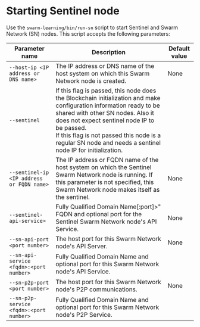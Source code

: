 # <a name="GUID-658BD7CB-5200-4597-8035-F3AF7F9EF365"/> Starting Sentinel node

Use the `swarm-learning/bin/run-sn` script to start Sentinel and Swarm Network \(SN\) nodes. This script accepts the following parameters:

|Parameter name|Description|Default value|
|--------------|-----------|-------------|
|`--host-ip <IP address or DNS name>`| The IP address or DNS name of the host system on which this Swarm Network node is created.<br> |None|
|`--sentinel`| If this flag is passed, this node does the Blockchain initialization and make configuration information ready to be shared with other SN nodes. Also it does not expect sentinel node IP to be passed.<br> If this flag is not passed this node is a regular SN node and needs a sentinel node IP for initialization.<br> | |
|`--sentinel-ip <IP address or FQDN name>`| The IP address or FQDN name of the host system on which the Sentinel Swarm Network node is running. If this parameter is not specified, this Swarm Network node makes itself as the sentinel.<br> |None|
|`--sentinel-api-service>`| Fully Qualified Domain Name[:port]>" FQDN and optional port for the Sentinel Swarm Network node's API Service.<br> |None|
|`--sn-api-port <port number>`|The host port for this Swarm Network node's API Server.|None|
|`--sn-api-service <fqdn>:<port number>`|Fully Qualified Domain Name and optional port for this Swarm Network node's API Service.| |
|`--sn-p2p-port <port number>`|The host port for this Swarm Network node's P2P communications.|None|
|`--sn-p2p-service <fqdn>:<port number>`|Fully Qualified Domain Name and optional port for this Swarm Network node's P2P Service.| |
